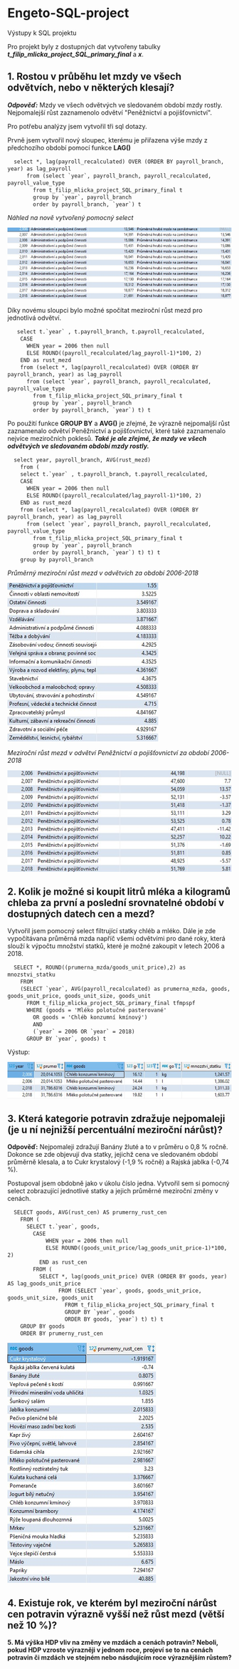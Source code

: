 # Engeto-SQL-project
Výstupy k SQL projektu 

Pro projekt byly z dostupných dat vytvořeny tabulky ***t_filip_mlicka_project_SQL_primary_final*** a ***x***.


## 1. Rostou v průběhu let mzdy ve všech odvětvích, nebo v některých klesají?

***Odpověď:*** Mzdy ve všech odvětvých ve sledovaném období mzdy rostly. Nejpomalejší růst zaznamenolo odvětví "Peněžnictví a pojišťovnictví".

Pro potřebu analýzy jsem vytvořil tři sql dotazy.

Prvně jsem vytvořil nový sloupec, kterému je přiřazena výše mzdy z předchozího období pomocí funkce **LAG()**

      select *, lag(payroll_recalculated) OVER (ORDER BY payroll_branch, year) as lag_payroll
          from (select `year`, payroll_branch, payroll_recalculated, payroll_value_type
            from t_filip_mlicka_project_SQL_primary_final t
            group by `year`, payroll_branch 
            order by payroll_branch, `year`) t

*Náhled na nově vytvořený pomocný select*

 ![Tabulka 1](/image/tabulka_1_1.jpg)
 
 Díky novému sloupci bylo možné spočítat meziroční růst mezd pro jednotlivá odvětví.
 
       select t.`year` , t.payroll_branch, t.payroll_recalculated,
        CASE
          WHEN year = 2006 then null
          ELSE ROUND((payroll_recalculated/lag_payroll-1)*100, 2)
        END as rust_mezd
        from (select *, lag(payroll_recalculated) OVER (ORDER BY payroll_branch, year) as lag_payroll
          from (select `year`, payroll_branch, payroll_recalculated, payroll_value_type
            from t_filip_mlicka_project_SQL_primary_final t
            group by `year`, payroll_branch 
            order by payroll_branch, `year`) t) t
            
Po použití funkce **GROUP BY** a **AVG()** je zřejmé, že výrazně nejpomaljší růst zaznamenalo odvětví Peněžnictví a pojišťovnictví, které také zaznamenalo nejvíce meziročních poklesů. ***Také je ale zřejmé, že mzdy ve všech odvětvých ve sledovaném období mzdy rostly.***

      select year, payroll_branch, AVG(rust_mezd)  
        from (
        select t.`year` , t.payroll_branch, t.payroll_recalculated,
        CASE
          WHEN year = 2006 then null
          ELSE ROUND((payroll_recalculated/lag_payroll-1)*100, 2)
        END as rust_mezd
        from (select *, lag(payroll_recalculated) OVER (ORDER BY payroll_branch, year) as lag_payroll
          from (select `year`, payroll_branch, payroll_recalculated, payroll_value_type
            from t_filip_mlicka_project_SQL_primary_final t
            group by `year`, payroll_branch 
            order by payroll_branch, `year`) t) t) t
        group by payroll_branch

*Průměrný meziroční růst mezd v odvětvích za období 2006-2018*

![Tabulka 1](/image/tabulka_1_2_.jpg) 

*Meziroční růst mezd v odvětví Peněžnictví a pojišťovnictví za období 2006-2018*

 ![Tabulka 1](/image/tabulka_1_3.jpg)

## 2. Kolik je možné si koupit litrů mléka a kilogramů chleba za první a poslední srovnatelné období v dostupných datech cen a mezd?
Vytvořil jsem pomocný select filtrující statky chléb a mléko. Dále je zde vypočítávana průměrná mzda napříč všemi odvětvími pro dané roky, která slouží k výpočtu množství statků, které je možné zakoupit v letech 2006 a 2018.

      SELECT *, ROUND((prumerna_mzda/goods_unit_price),2) as mnozstvi_statku 
        FROM
        (SELECT `year`, AVG(payroll_recalculated) as prumerna_mzda, goods, goods_unit_price, goods_unit_size, goods_unit
          FROM t_filip_mlicka_project_SQL_primary_final tfmpspf
          WHERE (goods = 'Mléko polotučné pasterované'  
            OR goods = 'Chléb konzumní kmínový')
            AND 
            (`year` = 2006 OR `year` = 2018)
          GROUP BY `year`, goods) t
          
 Výstup:

 ![Tabulka 21](/image/tabulka_2_1.jpg)

## 3. Která kategorie potravin zdražuje nejpomaleji (je u ní nejnižší percentuální meziroční nárůst)?

**Odpověď:** Nejpomaleji zdražují Banány žluté a to v průměru o 0,8 % ročně. Dokonce se zde objevují dva statky, jejichž cena ve sledovaném období průměrně klesala, a to Cukr krystalový (-1,9 % ročně) a Rajská jablka (-0,74 %).

Postupoval jsem obdobně jako v úkolu číslo jedna. Vytvořil sem si pomocný select zobrazující jednotlivé statky a jejich průměrné meziroční změny v cenách.

      SELECT goods, AVG(rust_cen) AS prumerny_rust_cen
        FROM (
          SELECT t.`year`, goods,
            CASE
                WHEN year = 2006 then null
                ELSE ROUND((goods_unit_price/lag_goods_unit_price-1)*100, 2)
              END as rust_cen
            FROM (
              SELECT *, lag(goods_unit_price) OVER (ORDER BY goods, year) AS lag_goods_unit_price
                    FROM (SELECT `year`, goods, goods_unit_price, goods_unit_size, goods_unit 
                      FROM t_filip_mlicka_project_SQL_primary_final t
                      GROUP BY `year`, goods 
                      ORDER BY goods, `year`) t) t) t
        GROUP BY goods
        ORDER BY prumerny_rust_cen

![Tabulka 1](/image/tabulka_3_1.jpg)

## 4. Existuje rok, ve kterém byl meziroční nárůst cen potravin výrazně vyšší než růst mezd (větší než 10 %)?


**5. Má výška HDP vliv na změny ve mzdách a cenách potravin? Neboli, pokud HDP vzroste výrazněji v jednom roce, projeví se to na cenách potravin či mzdách ve stejném nebo násdujícím roce výraznějším růstem?**


